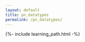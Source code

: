 ```yaml
---
layout: default
title: pn_datatypes
permalink: /pn_datatypes/
---
```


{%- include learning_path.html -%}
